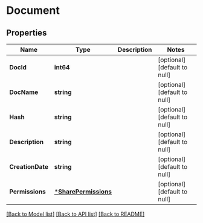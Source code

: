 # Document

## Properties
Name | Type | Description | Notes
------------ | ------------- | ------------- | -------------
**DocId** | **int64** |  | [optional] [default to null]
**DocName** | **string** |  | [optional] [default to null]
**Hash** | **string** |  | [optional] [default to null]
**Description** | **string** |  | [optional] [default to null]
**CreationDate** | **string** |  | [optional] [default to null]
**Permissions** | [***SharePermissions**](SharePermissions.md) |  | [optional] [default to null]

[[Back to Model list]](../README.md#documentation-for-models) [[Back to API list]](../README.md#documentation-for-api-endpoints) [[Back to README]](../README.md)

